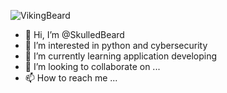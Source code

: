 ![VikingBeard](https://user-images.githubusercontent.com/89310586/131217544-09fd9bbb-41c3-47d0-aa69-c5d811b18669.jpg)
- 👋 Hi, I’m @SkulledBeard
- 👀 I’m interested in python and cybersecurity
- 🌱 I’m currently learning application developing
- 💞️ I’m looking to collaborate on ...
- 📫 How to reach me ...

<!---
SkulledBeard/SkulledBeard is a ✨ special ✨ repository because its `README.md` (this file) appears on your GitHub profile.
You can click the Preview link to take a look at your changes.
--->
